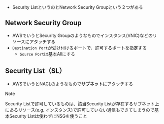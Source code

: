 - Security ListというのとNetwork Security Groupという２つがある


## Network Security Group
- AWSでいうとSecurity Groupのようなものでインスタンス(VNIC)などのリソースにアタッチする
- `Destination Port`が受け付けるポートで、許可するポートを指定する
  - `Source Port`は基本Allにする

## Security List（SL）
- AWSでいうとNACLのようなもので**サブネット**にアタッチする
> [!NOTE]  
> Security Listで許可しているものは、該当Security Listが存在するサブネット上にあるリソース(e.g. インスタンス)で許可していない通信もできてしまうので基本Security Listは使わずにNSGを使うこと
